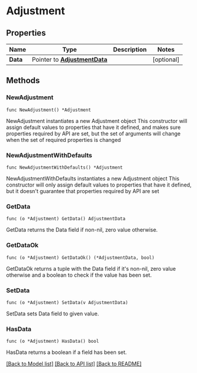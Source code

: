 # Adjustment

## Properties

Name | Type | Description | Notes
------------ | ------------- | ------------- | -------------
**Data** | Pointer to [**AdjustmentData**](AdjustmentData.md) |  | [optional] 

## Methods

### NewAdjustment

`func NewAdjustment() *Adjustment`

NewAdjustment instantiates a new Adjustment object
This constructor will assign default values to properties that have it defined,
and makes sure properties required by API are set, but the set of arguments
will change when the set of required properties is changed

### NewAdjustmentWithDefaults

`func NewAdjustmentWithDefaults() *Adjustment`

NewAdjustmentWithDefaults instantiates a new Adjustment object
This constructor will only assign default values to properties that have it defined,
but it doesn't guarantee that properties required by API are set

### GetData

`func (o *Adjustment) GetData() AdjustmentData`

GetData returns the Data field if non-nil, zero value otherwise.

### GetDataOk

`func (o *Adjustment) GetDataOk() (*AdjustmentData, bool)`

GetDataOk returns a tuple with the Data field if it's non-nil, zero value otherwise
and a boolean to check if the value has been set.

### SetData

`func (o *Adjustment) SetData(v AdjustmentData)`

SetData sets Data field to given value.

### HasData

`func (o *Adjustment) HasData() bool`

HasData returns a boolean if a field has been set.


[[Back to Model list]](../README.md#documentation-for-models) [[Back to API list]](../README.md#documentation-for-api-endpoints) [[Back to README]](../README.md)


